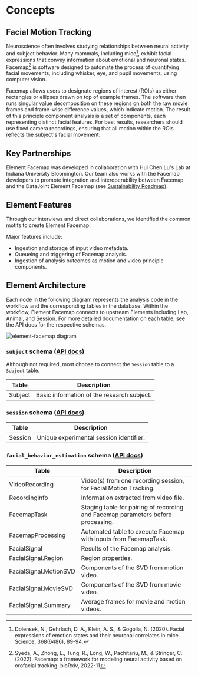 # Concepts

## Facial Motion Tracking

Neuroscience often involves studying relationships between neural activity and subject behavior. Many mammals, including mice[^1], exhibit facial expressions that
convey information about emotional and neuronal states. Facemap[^2] is software designed
to automate the process of quantifying facial movements, including whisker, eye, and pupil
movements, using computer vision.

Facemap allows users to designate regions of interest (ROIs) as either rectangles or
ellipses drawn on top of example frames. The software then runs singular value
decomposition on these regions on both the raw movie frames and frame-wise difference
values, which indicate motion. The result of this principle component analysis is a set
of components, each representing distinct facial features. For best results, researchers
should use fixed camera recordings, ensuring that all motion within the ROIs reflects
the subject's facial movement.

[^1]: Dolensek, N., Gehrlach, D. A., Klein, A. S., & Gogolla, N. (2020). Facial
    expressions of emotion states and their neuronal correlates in mice. Science,
    368(6486), 89-94.

[^2]: Syeda, A., Zhong, L., Tung, R., Long, W., Pachitariu, M., & Stringer, C. (2022).
    Facemap: a framework for modeling neural activity based on orofacial tracking.
    bioRxiv, 2022-11

## Key Partnerships

Element Facemap was developed in collaboration with Hui Chen Lu's Lab at Indiana
University Bloomington.  Our team also works with the Facemap developers to promote
integration and interoperability between Facemap and the DataJoint Element Facemap (see
[Sustainability Roadmap](https://datajoint.com/docs/community/partnerships/facemap/)).

## Element Features

Through our interviews and direct collaborations, we identified the common motifs to
create Element Facemap.

Major features include:

- Ingestion and storage of input video metadata.
- Queueing and triggering of Facemap analysis.
- Ingestion of analysis outcomes as motion and video principle components.

## Element Architecture

Each node in the following diagram represents the analysis code in the workflow and the
corresponding tables in the database.  Within the workflow, Element Facemap connects to
upstream Elements including Lab, Animal, and Session. For more detailed documentation on
each table, see the API docs for the respective schemas.

![element-facemap diagram](https://raw.githubusercontent.com/datajoint/element-facemap/main/images/attached_facemap_element.svg)

### `subject` schema ([API docs](../element-animal/api/element_animal/subject))

Although not required, most choose to connect the `Session` table to a `Subject`
  table.

| Table | Description |
| --- | --- |
| Subject | Basic information of the research subject. |

### `session` schema ([API docs](../element-session/api/element_session/session_with_datetime))

| Table | Description |
| --- | --- |
| Session | Unique experimental session identifier. |

### `facial_behavior_estimation` schema ([API docs](./api/element_facemap/facial_behavior_estimation))

| Table | Description |
| --- | --- |
| VideoRecording | Video(s) from one recording session, for Facial Motion Tracking. |
| RecordingInfo | Information extracted from video file. |
| FacemapTask | Staging table for pairing of recording and Facemap parameters before processing.|
| FacemapProcessing | Automated table to execute Facemap with inputs from FacemapTask. |
| FacialSignal | Results of the Facemap analysis. |
| FacialSignal.Region | Region properties. |
| FacialSignal.MotionSVD | Components of the SVD from motion video. |
| FacialSignal.MovieSVD | Components of the SVD from movie video. |
| FacialSignal.Summary | Average frames for movie and motion videos. |
